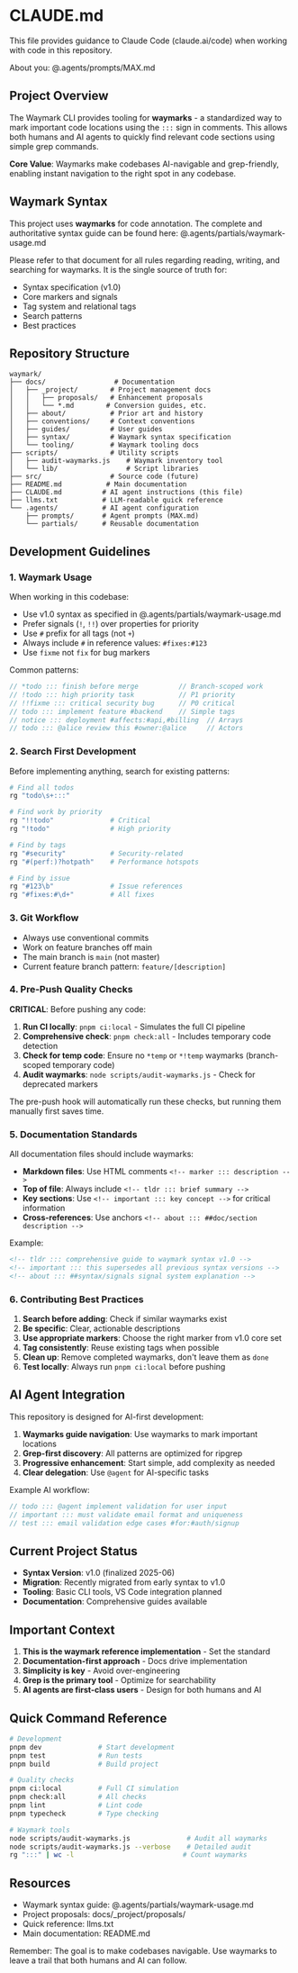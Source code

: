 <!-- tldr ::: Claude Code configuration and development guidelines -->

# CLAUDE.md

This file provides guidance to Claude Code (claude.ai/code) when working with code in this repository.

About you: @.agents/prompts/MAX.md

## Project Overview

The Waymark CLI provides tooling for **waymarks** - a standardized way to mark important code locations using the `:::` sign in comments. This allows both humans and AI agents to quickly find relevant code sections using simple grep commands.

**Core Value**: Waymarks make codebases AI-navigable and grep-friendly, enabling instant navigation to the right spot in any codebase.

## Waymark Syntax

This project uses **waymarks** for code annotation. The complete and authoritative syntax guide can be found here: @.agents/partials/waymark-usage.md

Please refer to that document for all rules regarding reading, writing, and searching for waymarks. It is the single source of truth for:

- Syntax specification (v1.0)
- Core markers and signals
- Tag system and relational tags
- Search patterns
- Best practices

## Repository Structure

```text
waymark/
├── docs/                 # Documentation
│   ├── _project/        # Project management docs
│   │   ├── proposals/   # Enhancement proposals
│   │   └── *.md        # Conversion guides, etc.
│   ├── about/           # Prior art and history
│   ├── conventions/     # Context conventions
│   ├── guides/          # User guides
│   ├── syntax/          # Waymark syntax specification
│   └── tooling/         # Waymark tooling docs
├── scripts/             # Utility scripts
│   ├── audit-waymarks.js    # Waymark inventory tool
│   └── lib/                 # Script libraries
├── src/                 # Source code (future)
├── README.md           # Main documentation
├── CLAUDE.md          # AI agent instructions (this file)
├── llms.txt           # LLM-readable quick reference
└── .agents/           # AI agent configuration
    ├── prompts/       # Agent prompts (MAX.md)
    └── partials/      # Reusable documentation
```

## Development Guidelines

### 1. Waymark Usage

When working in this codebase:

- Use v1.0 syntax as specified in @.agents/partials/waymark-usage.md
- Prefer signals (`!`, `!!`) over properties for priority
- Use `#` prefix for all tags (not `+`)
- Always include `#` in reference values: `#fixes:#123`
- Use `fixme` not `fix` for bug markers

Common patterns:
```javascript
// *todo ::: finish before merge          // Branch-scoped work
// !todo ::: high priority task           // P1 priority
// !!fixme ::: critical security bug      // P0 critical
// todo ::: implement feature #backend    // Simple tags
// notice ::: deployment #affects:#api,#billing  // Arrays
// todo ::: @alice review this #owner:@alice     // Actors
```

### 2. Search First Development

Before implementing anything, search for existing patterns:
```bash
# Find all todos
rg "todo\s+:::"

# Find work by priority
rg "!!todo"              # Critical
rg "!todo"               # High priority

# Find by tags
rg "#security"           # Security-related
rg "#(perf:)?hotpath"    # Performance hotspots

# Find by issue
rg "#123\b"              # Issue references
rg "#fixes:#\d+"         # All fixes
```

### 3. Git Workflow

- Always use conventional commits
- Work on feature branches off main
- The main branch is `main` (not master)
- Current feature branch pattern: `feature/[description]`

### 4. Pre-Push Quality Checks

**CRITICAL**: Before pushing any code:

1. **Run CI locally**: `pnpm ci:local` - Simulates the full CI pipeline
2. **Comprehensive check**: `pnpm check:all` - Includes temporary code detection
3. **Check for temp code**: Ensure no `*temp` or `*!temp` waymarks (branch-scoped temporary code)
4. **Audit waymarks**: `node scripts/audit-waymarks.js` - Check for deprecated markers

The pre-push hook will automatically run these checks, but running them manually first saves time.

### 5. Documentation Standards

All documentation files should include waymarks:

- **Markdown files**: Use HTML comments `<!-- marker ::: description -->`
- **Top of file**: Always include `<!-- tldr ::: brief summary -->`
- **Key sections**: Use `<!-- important ::: key concept -->` for critical information
- **Cross-references**: Use anchors `<!-- about ::: ##doc/section description -->`

Example:
```markdown
<!-- tldr ::: comprehensive guide to waymark syntax v1.0 -->
<!-- important ::: this supersedes all previous syntax versions -->
<!-- about ::: ##syntax/signals signal system explanation -->
```

### 6. Contributing Best Practices

1. **Search before adding**: Check if similar waymarks exist
2. **Be specific**: Clear, actionable descriptions
3. **Use appropriate markers**: Choose the right marker from v1.0 core set
4. **Tag consistently**: Reuse existing tags when possible
5. **Clean up**: Remove completed waymarks, don't leave them as `done`
6. **Test locally**: Always run `pnpm ci:local` before pushing

## AI Agent Integration

This repository is designed for AI-first development:

1. **Waymarks guide navigation**: Use waymarks to mark important locations
2. **Grep-first discovery**: All patterns are optimized for ripgrep
3. **Progressive enhancement**: Start simple, add complexity as needed
4. **Clear delegation**: Use `@agent` for AI-specific tasks

Example AI workflow:
```javascript
// todo ::: @agent implement validation for user input
// important ::: must validate email format and uniqueness
// test ::: email validation edge cases #for:#auth/signup
```

## Current Project Status

- **Syntax Version**: v1.0 (finalized 2025-06)
- **Migration**: Recently migrated from early syntax to v1.0
- **Tooling**: Basic CLI tools, VS Code integration planned
- **Documentation**: Comprehensive guides available

## Important Context

1. **This is the waymark reference implementation** - Set the standard
2. **Documentation-first approach** - Docs drive implementation
3. **Simplicity is key** - Avoid over-engineering
4. **Grep is the primary tool** - Optimize for searchability
5. **AI agents are first-class users** - Design for both humans and AI

## Quick Command Reference

```bash
# Development
pnpm dev              # Start development
pnpm test             # Run tests
pnpm build            # Build project

# Quality checks
pnpm ci:local         # Full CI simulation
pnpm check:all        # All checks
pnpm lint             # Lint code
pnpm typecheck        # Type checking

# Waymark tools
node scripts/audit-waymarks.js              # Audit all waymarks
node scripts/audit-waymarks.js --verbose    # Detailed audit
rg ":::" | wc -l                           # Count waymarks
```

## Resources

- Waymark syntax guide: @.agents/partials/waymark-usage.md
- Project proposals: docs/_project/proposals/
- Quick reference: llms.txt
- Main documentation: README.md

Remember: The goal is to make codebases navigable. Use waymarks to leave a trail that both humans and AI can follow.